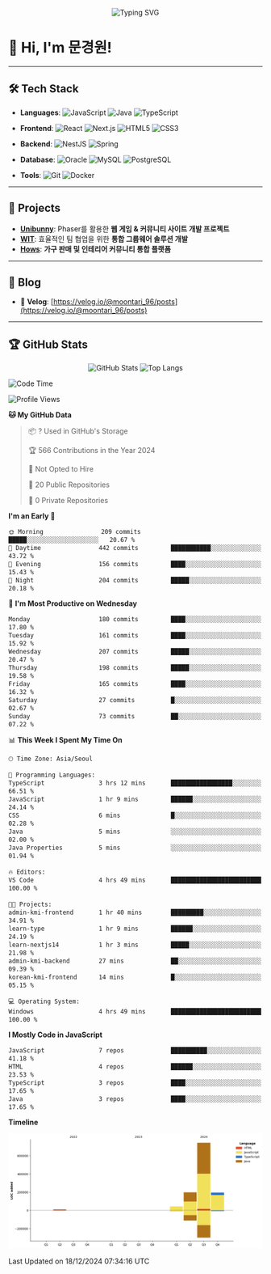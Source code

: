 <p align="center">
  <img src="https://readme-typing-svg.herokuapp.com?font=Fira+Code&size=24&pause=1000&color=F7931E&width=435&lines=Hello+there!+I'm+Moontari;Welcome+to+my+GitHub+profile!" alt="Typing SVG" />
</p>

# 👋 Hi, I'm 문경원!

---

## 🛠️ Tech Stack
- **Languages**: 
  ![JavaScript](https://img.shields.io/badge/-JavaScript-F7DF1E?style=flat-square&logo=javascript&logoColor=black)
  ![Java](https://img.shields.io/badge/-Java-007396?style=flat-square&logo=java&logoColor=white)
  ![TypeScript](https://img.shields.io/badge/-TypeScript-3178C6?style=flat-square&logo=typescript&logoColor=white)

- **Frontend**: 
  ![React](https://img.shields.io/badge/-React-61DAFB?style=flat-square&logo=react&logoColor=black)
  ![Next.js](https://img.shields.io/badge/-Next.js-000000?style=flat-square&logo=next.js&logoColor=white)
  ![HTML5](https://img.shields.io/badge/-HTML5-E34F26?style=flat-square&logo=html5&logoColor=white)
  ![CSS3](https://img.shields.io/badge/-CSS3-1572B6?style=flat-square&logo=css3)

- **Backend**:
  ![NestJS](https://img.shields.io/badge/-NestJS-E0234E?style=flat-square&logo=nestjs&logoColor=white)
  ![Spring](https://img.shields.io/badge/-Spring-6DB33F?style=flat-square&logo=spring&logoColor=white)

- **Database**: 
  ![Oracle](https://img.shields.io/badge/-Oracle-F80000?style=flat-square&logo=oracle)
  ![MySQL](https://img.shields.io/badge/-MySQL-4479A1?style=flat-square&logo=mysql&logoColor=white)
  ![PostgreSQL](https://img.shields.io/badge/-PostgreSQL-336791?style=flat-square&logo=postgresql&logoColor=white)

- **Tools**:
  ![Git](https://img.shields.io/badge/-Git-F05032?style=flat-square&logo=git&logoColor=white)
  ![Docker](https://img.shields.io/badge/-Docker-2496ED?style=flat-square&logo=docker&logoColor=white)

---

## 🧩 Projects
- **[Unibunny](https://github.com/Moontari-96/Unibunny)**: Phaser를 활용한 **웹 게임 & 커뮤니티 사이트 개발 프로젝트**
- **[WIT](https://github.com/Moontari-96/WIT)**: 효율적인 팀 협업을 위한 **통합 그룹웨어 솔루션 개발**
- **[Hows](https://github.com/seunghye00/Hows)**: **가구 판매 및 인테리어 커뮤니티 통합 플랫폼**

---

## 📝 Blog
- 📖 **Velog**: [https://velog.io/@moontari_96/posts](https://velog.io/@moontari_96/posts)

---

## 🏆 GitHub Stats
<p align="center">
  <img src="https://github-readme-stats.vercel.app/api?username=Moontari-96&show_icons=true&theme=dracula" alt="GitHub Stats" />
  <img src="https://github-readme-stats.vercel.app/api/top-langs/?username=Moontari-96&layout=compact&theme=dracula" alt="Top Langs" />
</p>


  <!--START_SECTION:waka-->
![Code Time](http://img.shields.io/badge/Code%20Time-6%20hrs%2030%20mins-blue)

![Profile Views](http://img.shields.io/badge/Profile%20Views-10-blue)

**🐱 My GitHub Data** 

> 📦 ? Used in GitHub's Storage 
 > 
> 🏆 566 Contributions in the Year 2024
 > 
> 🚫 Not Opted to Hire
 > 
> 📜 20 Public Repositories 
 > 
> 🔑 0 Private Repositories 
 > 
**I'm an Early 🐤** 

```text
🌞 Morning                209 commits         █████░░░░░░░░░░░░░░░░░░░░   20.67 % 
🌆 Daytime                442 commits         ███████████░░░░░░░░░░░░░░   43.72 % 
🌃 Evening                156 commits         ████░░░░░░░░░░░░░░░░░░░░░   15.43 % 
🌙 Night                  204 commits         █████░░░░░░░░░░░░░░░░░░░░   20.18 % 
```
📅 **I'm Most Productive on Wednesday** 

```text
Monday                   180 commits         ████░░░░░░░░░░░░░░░░░░░░░   17.80 % 
Tuesday                  161 commits         ████░░░░░░░░░░░░░░░░░░░░░   15.92 % 
Wednesday                207 commits         █████░░░░░░░░░░░░░░░░░░░░   20.47 % 
Thursday                 198 commits         █████░░░░░░░░░░░░░░░░░░░░   19.58 % 
Friday                   165 commits         ████░░░░░░░░░░░░░░░░░░░░░   16.32 % 
Saturday                 27 commits          █░░░░░░░░░░░░░░░░░░░░░░░░   02.67 % 
Sunday                   73 commits          ██░░░░░░░░░░░░░░░░░░░░░░░   07.22 % 
```


📊 **This Week I Spent My Time On** 

```text
🕑︎ Time Zone: Asia/Seoul

💬 Programming Languages: 
TypeScript               3 hrs 12 mins       █████████████████░░░░░░░░   66.51 % 
JavaScript               1 hr 9 mins         ██████░░░░░░░░░░░░░░░░░░░   24.14 % 
CSS                      6 mins              █░░░░░░░░░░░░░░░░░░░░░░░░   02.28 % 
Java                     5 mins              ░░░░░░░░░░░░░░░░░░░░░░░░░   02.00 % 
Java Properties          5 mins              ░░░░░░░░░░░░░░░░░░░░░░░░░   01.94 % 

🔥 Editors: 
VS Code                  4 hrs 49 mins       █████████████████████████   100.00 % 

🐱‍💻 Projects: 
admin-kmi-frontend       1 hr 40 mins        █████████░░░░░░░░░░░░░░░░   34.91 % 
learn-type               1 hr 9 mins         ██████░░░░░░░░░░░░░░░░░░░   24.19 % 
learn-nextjs14           1 hr 3 mins         █████░░░░░░░░░░░░░░░░░░░░   21.98 % 
admin-kmi-backend        27 mins             ██░░░░░░░░░░░░░░░░░░░░░░░   09.39 % 
korean-kmi-frontend      14 mins             █░░░░░░░░░░░░░░░░░░░░░░░░   05.15 % 

💻 Operating System: 
Windows                  4 hrs 49 mins       █████████████████████████   100.00 % 
```

**I Mostly Code in JavaScript** 

```text
JavaScript               7 repos             ██████████░░░░░░░░░░░░░░░   41.18 % 
HTML                     4 repos             ██████░░░░░░░░░░░░░░░░░░░   23.53 % 
TypeScript               3 repos             ████░░░░░░░░░░░░░░░░░░░░░   17.65 % 
Java                     3 repos             ████░░░░░░░░░░░░░░░░░░░░░   17.65 % 
```



**Timeline**

![Lines of Code chart](https://raw.githubusercontent.com/Moontari-96/Moontari-96/main/assets/bar_graph.png)


 Last Updated on 18/12/2024 07:34:16 UTC
<!--END_SECTION:waka-->

